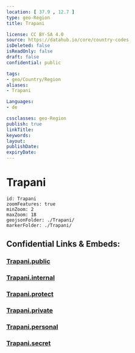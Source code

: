 ```yaml
---
location: [ 37.9 , 12.7 ] 
type: geo-Region
title: Trapani

license: CC BY-SA 4.0
source: https://datahub.io/core/country-codes
isDeleted: false
isReadOnly: false
draft: false
confidential: public

tags:
- geo/Country/Region
aliases:
- Trapani

Languages:
- de

cssclasses: geo-Region
publish: true
linkTitle: 
keywords: 
layout: 
publishDate: 
expiryDate: 
---
```


# Trapani

```leaflet
id: Trapani
zoomFeatures: true 
minZoom: 2 
maxZoom: 18
geojsonFolder: ./Trapani/
markerFolder: ./Trapani/
```


## Confidential Links & Embeds: 

### [Trapani.public](/_public/\Earth\Continent\Europe\Europe~South\Italy\regions~Italy\SicilyTrapani.public.md) 

### [Trapani.internal](/_internal/\Earth\Continent\Europe\Europe~South\Italy\regions~Italy\SicilyTrapani.internal.md) 

### [Trapani.protect](/_protect/\Earth\Continent\Europe\Europe~South\Italy\regions~Italy\SicilyTrapani.protect.md) 

### [Trapani.private](/_private/\Earth\Continent\Europe\Europe~South\Italy\regions~Italy\SicilyTrapani.private.md) 

### [Trapani.personal](/_personal/\Earth\Continent\Europe\Europe~South\Italy\regions~Italy\SicilyTrapani.personal.md) 

### [Trapani.secret](/_secret/\Earth\Continent\Europe\Europe~South\Italy\regions~Italy\SicilyTrapani.secret.md)

